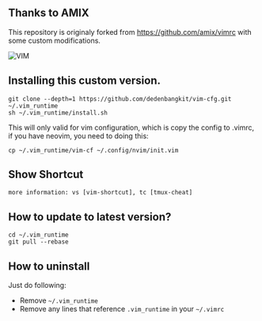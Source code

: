 
## Thanks to AMIX

This repository is originaly forked from https://github.com/amix/vimrc with some custom modifications.

![VIM](http://ajhager.com/images/ElmVim.png)

## Installing this custom version.

	git clone --depth=1 https://github.com/dedenbangkit/vim-cfg.git ~/.vim_runtime
	sh ~/.vim_runtime/install.sh

This will only valid for vim configuration, which is copy the config to .vimrc, if you have neovim, you need to doing this:
	
	cp ~/.vim_runtime/vim-cf ~/.config/nvim/init.vim

## Show Shortcut

    more information: vs [vim-shortcut], tc [tmux-cheat]

## How to update to latest version?

    cd ~/.vim_runtime
    git pull --rebase

## How to uninstall

Just do following:
* Remove `~/.vim_runtime`
* Remove any lines that reference `.vim_runtime` in your `~/.vimrc`
